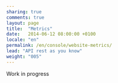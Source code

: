 ```yaml
---
sharing: true
comments: true
layout: page
title:  "Metrics"
date:   2014-06-12 08:00:00 +0100
locale: "en"
permalink: /en/console/website-metrics/
lead: "API rest as you know"
weight: "005"
---
```


Work in progress